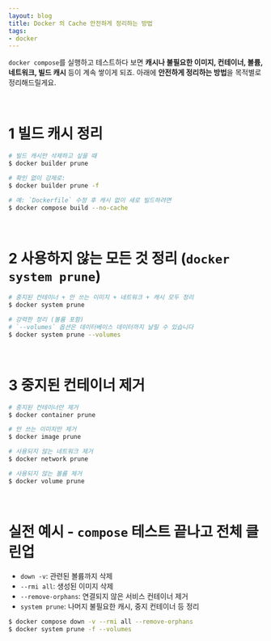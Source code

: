 ```yaml
---
layout: blog
title: Docker 의 Cache 안전하게 정리하는 방법
tags:
- docker
---
```


`docker compose`를 실행하고 테스트하다 보면 **캐시나 불필요한 이미지, 컨테이너, 볼륨, 네트워크, 빌드 캐시** 등이 계속 쌓이게 되죠. 아래에 **안전하게 정리하는 방법**을 목적별로 정리해드릴게요.

<br/>

# 1 빌드 캐시 정리
```bash
# 빌드 캐시만 삭제하고 싶을 때
$ docker builder prune

# 확인 없이 강제로:
$ docker builder prune -f

# 예: `Dockerfile` 수정 후 캐시 없이 새로 빌드하려면
$ docker compose build --no-cache
```

<br/>

# 2 사용하지 않는 모든 것 정리 (`docker system prune`)
```bash
# 중지된 컨테이너 + 안 쓰는 이미지 + 네트워크 + 캐시 모두 정리
$ docker system prune

# 강력한 정리 (볼륨 포함)
# `--volumes` 옵션은 데이터베이스 데이터까지 날릴 수 있습니다
$ docker system prune --volumes
```

<br/>

# 3 중지된 컨테이너 제거
```bash
# 중지된 컨테이너만 제거
$ docker container prune

# 안 쓰는 이미지만 제거
$ docker image prune

# 사용되지 않는 네트워크 제거
$ docker network prune

# 사용되지 않는 볼륨 제거
$ docker volume prune
```

<br/>

# 실전 예시 - `compose` 테스트 끝나고 전체 클린업
- `down -v`: 관련된 볼륨까지 삭제
- `--rmi all`: 생성된 이미지 삭제
- `--remove-orphans`: 연결되지 않은 서비스 컨테이너 제거
- `system prune`: 나머지 불필요한 캐시, 중지 컨테이너 등 정리
```bash
$ docker compose down -v --rmi all --remove-orphans
$ docker system prune -f --volumes
```